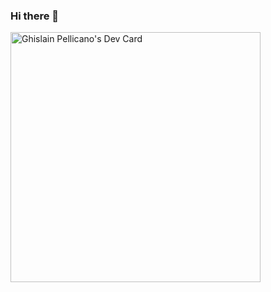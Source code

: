 ### Hi there 👋

<a href="https://app.daily.dev/ghispell"><img src="[https://github.com/ghispell/ghispell/devcard.svg](https://github.com/ghispell/ghispell/blob/main/devcard.svg)" width="400" alt="Ghislain Pellicano's Dev Card"/></a>

<!--
**ghispell/ghispell** is a ✨ _special_ ✨ repository because its `README.md` (this file) appears on your GitHub profile.

Here are some ideas to get you started:

- 🔭 I’m currently working on ...
- 🌱 I’m currently learning ...
- 👯 I’m looking to collaborate on ...
- 🤔 I’m looking for help with ...
- 💬 Ask me about ...
- 📫 How to reach me: ...
- 😄 Pronouns: ...
- ⚡ Fun fact: ...
-->
